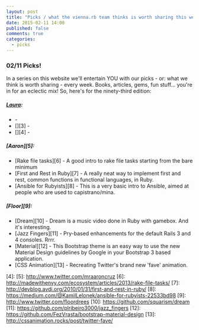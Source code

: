 ```yaml
---
layout: post
title: "Picks / what the vienna.rb team thinks is worth sharing this week"
date: 2015-02-11 14:00
published: false
comments: true
categories:
  - picks
---
```


### 02/11 Picks!

In a series on this website we'll entertain YOU with our picks - or: what we think is worth sharing - every week.
Books, articles, gems, fun stuff... you're in for an eclectic mix! So, here's for the ninety-third edition:

##### [Laura][1]:
- [][2] -
- [][3] -
- [][4] -

##### [Aaron][5]:
- [Rake file tasks][6] - A good intro to rake file tasks starting from the bare minimum
- [First and Rest in Ruby][7] - A really neat way to implement first and rest, common functions in functional languages, in Ruby.
- [Ansible for Rubyists][8] - This is a very basic intro to Ansible, aimed at people who are used to capistrano/mina.


##### [Floor][9]:
- [Dream][10] - Dream is a music video done in Ruby with gamebox. And it's interesting.
- [Jazz Fingers][11] - Pry-based enhancements for the default Rails 3 and 4 consoles. Rrrr.
- [Material][12] - This Bootstrap theme is an easy way to use the new Material Design guidelines by Google in your Bootstrap 3 based application.
- [CSS Animation][13] - Recreating Twitter's brand new 'fave' animation.

[1]: http://www.twitter.com/alicetragedy
[2]:
[3]:
[4]:
[5]: http://www.twitter.com/mraaroncruz
[6]: http://madewithenvy.com/ecosystem/articles/2013/rake-file-tasks/
[7]: http://devblog.avdi.org/2010/01/31/first-and-rest-in-ruby/
[8]: https://medium.com/@KamilLelonek/ansible-for-rubyists-22533bd98
[9]: http://www.twitter.com/floordrees
[10]: https://github.com/squarism/dream
[11]: https://github.com/plribeiro3000/jazz_fingers
[12]: https://github.com/FezVrasta/bootstrap-material-design
[13]: http://cssanimation.rocks/post/twitter-fave/
